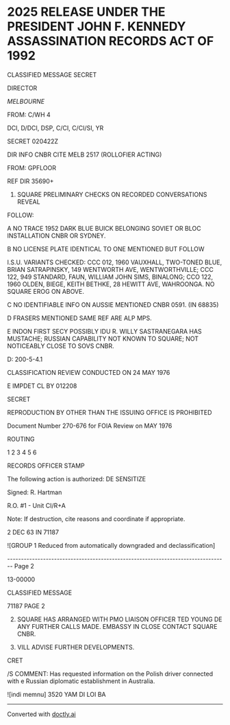 # 2025 RELEASE UNDER THE PRESIDENT JOHN F. KENNEDY ASSASSINATION RECORDS ACT OF 1992

CLASSIFIED MESSAGE
SECRET

DIRECTOR

*MELBOURNE*

FROM: C/WH 4

DCI, D/DCI, DSP, C/CI, C/CI/SI, YR

SECRET 020422Z

DIR INFO CNBR CITE MELB 2517 (ROLLOFIER ACTING)

FROM: GPFLOOR

REF DIR 35690+

1. SQUARE PRELIMINARY CHECKS ON RECORDED CONVERSATIONS REVEAL

FOLLOW:

A NO TRACE 1952 DARK BLUE BUICK BELONGING SOVIET OR BLOC INSTALLATION CNBR OR SYDNEY.

B NO LICENSE PLATE IDENTICAL TO ONE MENTIONED BUT FOLLOW

I.S.U. VARIANTS CHECKED: CCC 012, 1960 VAUXHALL, TWO-TONED BLUE, BRIAN SATRAPINSKY, 149 WENTWORTH AVE, WENTWORTHVILLE; CCC 122, 949 STANDARD, FAUN, WILLIAM JOHN SIMS, BINALONG; CCO 122, 1960 OLDEN, BIEGE, KEITH BETHKE, 28 HEWITT AVE, WAHROONGA. NO SQUARE EROG ON ABOVE.

C NO IDENTIFIABLE INFO ON AUSSIE MENTIONED CNBR 0591. (IN 68835)

D FRASERS MENTIONED SAME REF ARE ALP MPS.

E INDON FIRST SECY POSSIBLY IDU R. WILLY SASTRANEGARA HAS MUSTACHE; RUSSIAN CAPABILITY NOT KNOWN TO SQUARE; NOT NOTICEABLY CLOSE TO SOVS CNBR.

D: 200-5-4.1

CLASSIFICATION REVIEW CONDUCTED ON 24 MAY 1976

E IMPDET CL BY 012208

SECRET

REPRODUCTION BY OTHER THAN THE ISSUING OFFICE IS PROHIBITED

Document Number 270-676 for FOIA Review on MAY 1976

ROUTING

1
2
3
4
5
6

RECORDS OFFICER STAMP

The following action is authorized: DE SENSITIZE

Signed: R. Hartman

R.O. #1 - Unit CI/R+A

Note: If destruction, cite reasons and coordinate if appropriate.

2 DEC 63 IN 71187

![GROUP 1 Reduced from automatically downgraded and declassification]


-------------------------------------------------------------------------------- Page 2

13-00000

CLASSIFIED MESSAGE

71187 PAGE 2

2. SQUARE HAS ARRANGED WITH PMO LIAISON OFFICER TED YOUNG DE ANY FURTHER CALLS MADE. EMBASSY IN CLOSE CONTACT SQUARE CNBR.

3. VILL ADVISE FURTHER DEVELOPMENTS.

CRET

/S COMMENT: Has requested information on the Polish driver connected with e Russian diplomatic establishment in Australia.

![indi memnu]
3520 YAM
DI LOI BA


---
Converted with [doctly.ai](https://doctly.ai)
